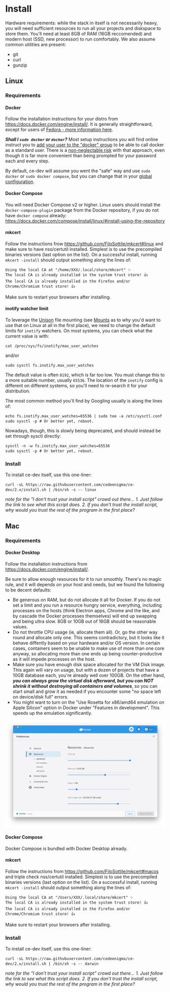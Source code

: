 # Install

Hardware requirements: while the stack in itself is not necessarily heavy, you will need sufficient resources to run all your projects and diskspace to store them. You'll need at least 8GB of RAM (16GB reccomended) and modern host (SSD, new processor) to run comfortably.
We also assume common utilities are present:

- git
- curl
- gunzip

## Linux

### Requirements

#### Docker

Follow the installation instructions for your distro from https://docs.docker.com/engine/install/. It is generally straightforward, except for users of [Fedora - more information here](https://fedoramagazine.org/docker-and-fedora-35/).

**_Shall I `sudo docker` or `docker`?_**
Most setup instructions you will find online instruct you to [add your user to the "docker" group](https://docs.docker.com/engine/install/linux-postinstall/) to be able to call docker as a standard user.
There is a [non-neglectable risk](https://docs.docker.com/engine/security/security/#docker-daemon-attack-surface) with that approach, even though it is far more convenient than being prompted for your password each and every step.

By default, ce-dev will assume you went the "safe" way and use `sudo docker` or `sudo docker compose`, but you can change that in your [global configuration](userconfig).

#### Docker Compose

You will need Docker Compose v2 or higher. Linux users should install the `docker-compose-plugin` package from the Docker repository, if you do not have `docker compose` already: https://docs.docker.com/compose/install/linux/#install-using-the-repository

#### mkcert

Follow the instructions frow https://github.com/FiloSottile/mkcert#linux and make sure to have nss/certutil installed. Simplest is to use the precompiled binaries versions (last option on the list).
On a successful install, running `mkcert -install` should output something along the lines of:

```
Using the local CA at "/home/XXX/.local/share/mkcert" ✨
The local CA is already installed in the system trust store! 👍
The local CA is already installed in the Firefox and/or Chrome/Chromium trust store! 👍
```

Make sure to restart your browsers after installing.

#### inotify watcher limit

To leverage the [Unison](https://github.com/bcpierce00/unison) file mounting (see [Mounts](unison) as to why you'd want to use that on Linux at all in the first place), we need to change the default limits for `inotify` watchers.
On most systems, you can check what the current value is with:

```
cat /proc/sys/fs/inotify/max_user_watches
```

and/or

```
sudo sysctl fs.inotify.max_user_watches
```

The default value is often `8192`, which is far too low. You must change this to a more suitable number, usually `65536`. The location of the `inotify` config is different on different systems, so you'll need to re-search it for your distribution.

The most common method you'll find by Googling usually is along the lines of:

```
echo fs.inotify.max_user_watches=65536 | sudo tee -a /etc/sysctl.conf
sudo sysctl -p # Or better yet, reboot.
```

Nowadays, though, this is slowly being deprecated, and should instead be set through sysctl directly:

```
sysctl -n -w fs.inotify.max_user_watches=65536
sudo sysctl -p # Or better yet, reboot.
```

### Install

To install ce-dev itself, use this one-liner:

```
curl -sL https://raw.githubusercontent.com/codeenigma/ce-dev/2.x/install.sh | /bin/sh -s -- linux
```

_note for the "I don't trust your install script" crowd out there... 1. Just follow the link to see what this script does. 2. If you don't trust the install script, why would you trust the rest of the program in the first place?_

## Mac

### Requirements

#### Docker Desktop

Follow the installation instructions from https://docs.docker.com/engine/install/.

Be sure to allow enough resources for it to run smoothly. There's no magic rule, and it will depends on your host and needs, but we found the following to be decent defaults:

- Be generous on RAM, but do not allocate it all for Docker. If you do not set a limit and you run a resource hungry service, everything, including processes on the hosts (think Electron apps, Chrome and the like, and by cascade the Docker processes themselves) will end up swapping and being ultra slow. 8GB or 10GB out of 16GB should be reasonable values.
- Do not throttle CPU usage (ie, allocate them all). Or, go the other way round and allocate only one. This seems contradictory, but it looks like it behave diffently based on your hardware and/or OS version. In certain cases, containers seem to be unable to make use of more than one core anyway, so allocating more than one ends up being counter-productive as it will impede processes on the host.
- Make sure you have enough disk space allocated for the VM Disk image. This again will vary on usage, but with a dozen of projects that have a 10GB database each, you're already well over 100GB. On the other hand, **_you can always grow the virtual disk afterward, but you can NOT shrink it without destroying all containers and volumes_**, so you can start small and grow it as needed if you encounter some "no space left on device/disk full" errors.
- You might want to turn on the "Use Rosetta for x86/amd64 emulation on Apple Silicon" option in Docker under "Features in development". This speeds up the emulation significantly.

[![Docker Desktop setting pane](uploads/docker-mac-settings.png)](uploads/docker-mac-settings.png)

#### Docker Compose

Docker Compose is bundled with Docker Desktop already.

#### mkcert

Follow the instructions from https://github.com/FiloSottile/mkcert#macos and triple check nss/certutil installed. Simplest is to use the precompiled binaries versions (last option on the list).
On a successful install, running `mkcert -install` should output something along the lines of:

```
Using the local CA at "/Users/XXX/.local/share/mkcert" ✨
The local CA is already installed in the system trust store! 👍
The local CA is already installed in the Firefox and/or Chrome/Chromium trust store! 👍
```

Make sure to restart your browsers after installing.

### Install

To install ce-dev itself, use this one-liner:

```
curl -sL https://raw.githubusercontent.com/codeenigma/ce-dev/2.x/install.sh | /bin/sh -s -- darwin
```

_note for the “I don’t trust your install script” crowd out there… 1. Just follow the link to see what this script does. 2. If you don’t trust the install script, why would you trust the rest of the program in the first place?_
